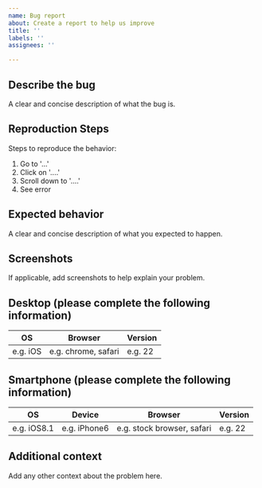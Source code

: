 ```yaml
---
name: Bug report
about: Create a report to help us improve
title: ''
labels: ''
assignees: ''

---
```


## Describe the bug

A clear and concise description of what the bug is.

## Reproduction Steps

Steps to reproduce the behavior:

1. Go to '...'
2. Click on '....'
3. Scroll down to '....'
4. See error

## Expected behavior

A clear and concise description of what you expected to happen.

## Screenshots

If applicable, add screenshots to help explain your problem.

## Desktop (please complete the following information)

| OS      | Browser | Version |
| -------- | --------| --------|
| e.g. iOS | e.g. chrome, safari | e.g. 22|

## Smartphone (please complete the following information)

| OS      | Device | Browser | Version |
| -------- | -------- | --------| --------|
|e.g. iOS8.1      | e.g. iPhone6 |  e.g. stock browser, safari    | e.g. 22      |

## Additional context

Add any other context about the problem here.
